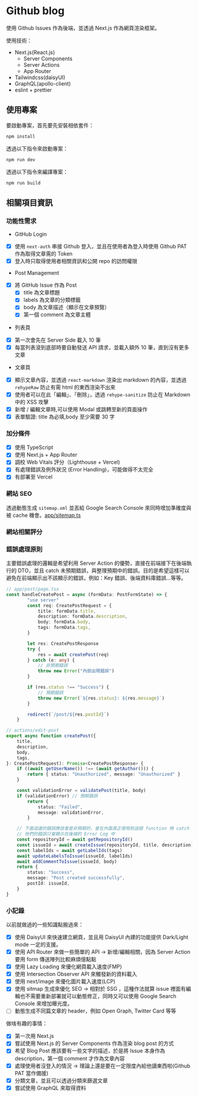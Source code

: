 # Github blog

使用 Github Issues 作為後端，並透過 Next.js 作為網頁渲染框架。

使用技術：

-   Next.js(React.js)
    -   Server Components
    -   Server Actions
    -   App Router
-   Tailwindcss(daisyUI)
-   GraphQL(apollo-client)
-   eslint + prettier

## 使用專案

要啟動專案，首先要先安裝相依套件：

```bash
npm install
```

透過以下指令來啟動專案：

```bash
npm run dev
```

透過以下指令來編譯專案：

```bash
npm run build
```

## 相關項目資訊

### 功能性需求
* GitHub Login
- [x] 使用 `next-auth` 串接 Github 登入，並且在使用者為登入時使用 Github PAT 作為取得文章需的 Token
- [x] 登入時只取得使用者相關資訊和公開 repo 的訪問權限
* Post Management
- [x] 將 GitHub Issue 作為 Post
    - [x] title 為文章標題
    - [x] labels 為文章的分類標籤
    - [x] body 為文章描述（顯示在文章預覽）
    - [x] 第一個 comment 為文章主體

* 列表頁
- [x] 第一次會先在 Server Side 載入 10 筆
- [x] 每當列表滾到底部時要自動發送 API 請求，並載入額外 10 筆，直到沒有更多文章
* 文章頁
- [x] 顯示文章內容，並透過 `react-markdown` 渲染出 markdown 的內容，並透過 `rehypeRaw` 防止有需 html 的東西渲染不出來
- [x] 使用者可以在此「編輯」、「刪除」，透過 `rehype-sanitize` 防止在 Markdown 中的 XSS 攻擊
- [x] 新增 / 編輯文章時,可以使用 Modal 或跳轉至新的頁面操作
- [x] 表單驗證: title 為必填,body 至少需要 30 字

### 加分條件
- [x] 使用 TypeScript
- [x] 使用 Next.js + App Router
- [x] 調校 Web Vitals 評分（Lighthouse + Vercel)
- [x] 有處理錯誤及例外狀況 (Error Handling)，可能做得不太完全
- [x] 有部署至 Vercel

### 網站 SEO

透過動態生成 `sitemap.xml` 並丟給 Google Search Console 來同時增加準確度與被 cache 機會。[app/sitemap.ts](https://github.com/YJack0000/github-issue-blog/blob/main/app/favicon.ico)

### 網站相關評分


### 錯誤處理原則

主要錯誤處理的邏輯是希望利用 Server Action 的優勢，直接在前端接下在後端執行的 DTO，並且 catch 未預期錯誤，與整理預期中的錯誤。目的是希望這樣可以避免在前端顯示出不該顯示的錯誤，例如：Key 錯誤、後端資料庫錯誤...等等。

```typescript
// app/post/page.tsx
const handleCreatePost = async (formData: PostFormState) => {
        "use server"
        const req: CreatePostRequest = {
            title: formData.title,
            description: formData.description,
            body: formData.body,
            tags: formData.tags,
        }

        let res: CreatePostResponse
        try {
            res = await createPost(req)
        } catch (e: any) {
            // 非預期錯誤
            throw new Error("內部出現錯誤")
        }

        if (res.status !== "Success") {
            // 預期錯誤
            throw new Error(`${res.status}: ${res.message}`)
        }

        redirect(`/post/${res.postId}`)
    }
```

```typescript
// actions/edit-post
export async function createPost({
    title,
    description,
    body,
    tags,
}: CreatePostRequest): Promise<CreatePostResponse> {
    if ((await getUserName()) !== (await getAuthor())) {
        return { status: "Unauthorized", message: "Unauthorized" }
    }

    const validationError = validatePost(title, body)
    if (validationError) // 預期錯誤
        return {
            status: "Failed",
            message: validationError,
        }

    // 下面這邊的錯誤應該會是非預期的，會在外面真正使用到這個 function 時 catch 到
    // 他們的錯誤只會顯示在後端的 Error Log 中
    const repositoryId = await getRepositoryId()
    const issueId = await createIssue(repositoryId, title, description)
    const labelIds = await getLabelIds(tags)
    await updateLabelsToIssue(issueId, labelIds)
    await addCommentToIssue(issueId, body)
    return {
        status: "Success",
        message: "Post created successfully",
        postId: issueId,
    }
}
```

### 小記錄

以前就做過的一些知識點搬過來：

-   [x] 使用 DaisyUI 來快速建立網頁，並且用 DaisyUI 內建的功能提供 Dark/Light mode 一定的支援。
-   [x] 使用 API Router 來做一些簡單的 API -> 新增/編輯相關，因為 Server Action 要用 form 傳送陣列比較麻煩億點點
-   [x] 使用 Lazy Loading 來優化網頁載入速度(FMP)
-   [x] 使用 Intersection Observer API 來觸發新的資料載入
-   [x] 使用 next/image 來優化圖片載入速度(LCP)
-   [x] 使用 sitmap 生成來優化 SEO -> 相對於 SSG ，這種作法就算 issue 裡面有編輯也不需要重新部署就可以動態修正，同時又可以使用 Google Search Console 來增加曝光度。
-   [ ] 動態生成不同篇文章的 header，例如 Open Graph, Twitter Card 等等

做啥有趣的事情：

-   [x] 第一次用 Next.js
-   [x] 嘗試使用 Next.js 的 Server Components 作為渲染 blog post 的方式
-   [x] 希望 Blog Post 應該要有一些文字的描述，於是將 Issue 本身作為 description，第一個 comment 才作為文章內容
-   [x] 處理使用者沒登入的情況 -> 理論上還是要在一定限度內給他讀東西啦(Github PAT 當作備援)
-   [x] 分類文章，並且可以透過分類來篩選文章
-   [x] 嘗試使用 GraphQL 來取得資料
